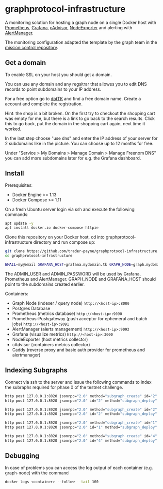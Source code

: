 graphprotocol-infrastructure
========

A monitoring solution for hosting a graph node on a single Docker host with [Prometheus](https://prometheus.io/), [Grafana](http://grafana.org/), [cAdvisor](https://github.com/google/cadvisor),
[NodeExporter](https://github.com/prometheus/node_exporter) and alerting with [AlertManager](https://github.com/prometheus/alertmanager).

The monitoring configuration adapted the template by the graph team in the [mission control repository](https://github.com/graphprotocol/mission-control-indexer).


## Get a domain 

To enable SSL on your host you should get a domain.

You can use any domain and any regsitrar that allowes you to edit DNS records to point subdomains to your IP address.

For a free option go to [dotTK](http://www.dot.tk) and find a free domain name. Create a account and complete the registration. 

Hint: the shop is a bit broken. On the first try to checkout the shopping cart was empty for me, but there is a link to go back to the search results. Click this to go back, put the domain in the shopping cart again, next time it worked.

In the last step choose "use dns" and enter the IP address of your server for 2 subdomains like in the picture. You can choose up to 12 months for free.

Under "Service > My Domains > Manage Domain > Manage Freenom DNS" you can add more subdomains later for e.g. the Grafana dashboard.

## Install

Prerequisites:

* Docker Engine >= 1.13
* Docker Compose >= 1.11

On a fresh Ubuntu server login via ssh and execute the following commands:

```bash
apt update -y
apt install docker.io docker-compose httpie
```

Clone this repository on your Docker host, cd into graphprotocol-infrastructure directory and run compose up:

```bash
git clone https://github.com/trader-payne/graphprotocol-infrastructure.git
cd graphprotocol-infrastructure

EMAIL=my@email GRAFANA_HOST=grafana.mydomain.tk GRAPH_NODE=graph.mydomain.tk ADMIN_USER=admin ADMIN_PASSWORD=change_me ETHEREUM="mainnet:<ETH_RPC_URL>"  ETHEREUM_START_BLOCK=7710671 docker-compose up -d
```

The ADMIN_USER and ADMIN_PASSWORD will be used by Grafana, Prometheus and AlertManager.
GRAPH_NODE and GRAFANA_HOST should point to the subdomains created earlier.

Containers:

* Graph Node (indexer / query node) `http://<host-ip>:8000`
* Postgres Database
* Prometheus (metrics database) `http://<host-ip>:9090`
* Prometheus-Pushgateway (push acceptor for ephemeral and batch jobs) `http://<host-ip>:9091`
* AlertManager (alerts management) `http://<host-ip>:9093`
* Grafana (visualize metrics) `http://<host-ip>:3000`
* NodeExporter (host metrics collector)
* cAdvisor (containers metrics collector)
* Caddy (reverse proxy and basic auth provider for prometheus and alertmanager)

## Indexing Subgraphs

Connect via ssh to the server and issue the following commands to index the subraphs required for phase 0 of the testnet challenge.

```bash
http post 127.0.0.1:8020 jsonrpc="2.0" method="subgraph_create" id="2" params:='{"name": "synthetixio-team/synthetix"}'
http post 127.0.0.1:8020 jsonrpc="2.0" id="2" method="subgraph_deploy" params:='{"name": "synthetixio-team/synthetix", "ipfs_hash": "Qme2hDXrkBpuXAYEuwGPAjr6zwiMZV4FHLLBa3BHzatBWx"}'

http post 127.0.0.1:8020 jsonrpc="2.0" method="subgraph_create" id="2" params:='{"name": "uniswap/uniswap-v2"}'
http post 127.0.0.1:8020 jsonrpc="2.0" id="2" method="subgraph_deploy" params:='{"name": "uniswap/uniswap-v2", "ipfs_hash": "QmXKwSEMirgWVn41nRzkT3hpUBw29cp619Gx58XW6mPhZP"}'

http post 127.0.0.1:8020 jsonrpc="2.0" method="subgraph_create" id="1" params:='{"name": "molochventures/moloch"}'
http post 127.0.0.1:8020 jsonrpc="2.0" id="1" method="subgraph_deploy" params:='{"name": "molochventures/moloch", "ipfs_hash": "QmTXzATwNfgGVukV1fX2T6xw9f6LAYRVWpsdXyRWzUR2H9"}'

http post 127.0.0.1:8020 jsonrpc="2.0" method="subgraph_create" id="4" params:='{"name": "jannis/gravity"}'
http post 127.0.0.1:8020 jsonrpc="2.0" id="4" method="subgraph_deploy" params:='{"name": "jannis/gravity", "ipfs_hash": "QmbeDC4G8iPAUJ6tRBu99vwyYkaSiFwtXWKwwYkoNphV4X"}'
```

## Debugging

In case of problems you can access the log output of each container (e.g. graph-node) with the command

```bash
docker logs <container> --follow --tail 100